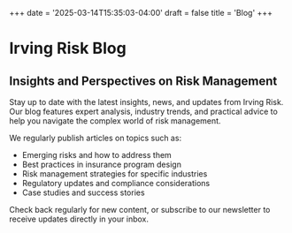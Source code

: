 +++
date = '2025-03-14T15:35:03-04:00'
draft = false
title = 'Blog'
+++

# Irving Risk Blog
## Insights and Perspectives on Risk Management

Stay up to date with the latest insights, news, and updates from Irving Risk. Our blog features expert analysis, industry trends, and practical advice to help you navigate the complex world of risk management.

We regularly publish articles on topics such as:

- Emerging risks and how to address them
- Best practices in insurance program design
- Risk management strategies for specific industries
- Regulatory updates and compliance considerations
- Case studies and success stories

Check back regularly for new content, or subscribe to our newsletter to receive updates directly in your inbox.
